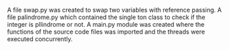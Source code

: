 A file swap.py was created to swap two variables with reference passing.
A file palindrome.py which contained the single ton class  to check if the integer is pllindrome or not. 
A main.py module was created where the functions of the source code files was imported and the threads were executed concurrently.
